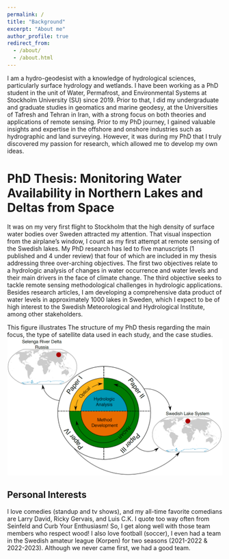 ```yaml
---
permalink: /
title: "Background"
excerpt: "About me"
author_profile: true
redirect_from: 
  - /about/
  - /about.html
---
```


I am a hydro-geodesist with a knowledge of hydrological sciences, particularly surface hydrology and wetlands. I have been working as a PhD student in the unit of Water, Permafrost, and Environmental Systems at Stockholm University (SU) since 2019. Prior to that, I did my undergraduate and graduate studies in geomatics and marine geodesy, at the Universities of Tafresh and Tehran in Iran, with a strong focus on both theories and applications of remote sensing. Prior to my PhD journey, I gained valuable insights and expertise in the offshore and onshore industries such as hydrographic and land surveying. However, it was during my PhD that I truly discovered my passion for research, which allowed me to develop my own ideas.

PhD Thesis: Monitoring Water Availability in Northern Lakes and Deltas from Space
======
It was on my very first flight to Stockholm that the high density of surface water bodies over Sweden attracted my attention. That visual inspection from the airplane’s window, I count as my first attempt at remote sensing of the Swedish lakes. My PhD research has led to five manuscripts (1 published and 4 under review) that four of which are included in my thesis addressing three over-arching objectives.
The first two objectives relate to a hydrologic analysis of changes in water occurrence and water levels and their main drivers in the face of climate change. The third objective seeks to tackle remote sensing methodological challenges in hydrologic applications.
Besides research articles, I am developing a comprehensive data product of water levels in approximately 1000 lakes in Sweden, which I expect to be of high interest to the Swedish Meteorological and Hydrological Institute, among other stakeholders.

This figure illustrates The structure of my PhD thesis regarding the main focus, the type of satellite data used in each study, and the case studies.
![Thesis structure](/images/thesis.png)

## Personal Interests
I love comedies (standup and tv shows), and my all-time favorite comedians are Larry David, Ricky Gervais, and Luis C.K. I quote too way often from Seinfeld and Curb Your Enthusiasm! So, I get along well with those team members who respect wood!
I also love football (soccer), I even had a team in the Swedish amateur league (Korpen) for two seasons (2021-2022 & 2022-2023). Although we never came first, we had a good team.
